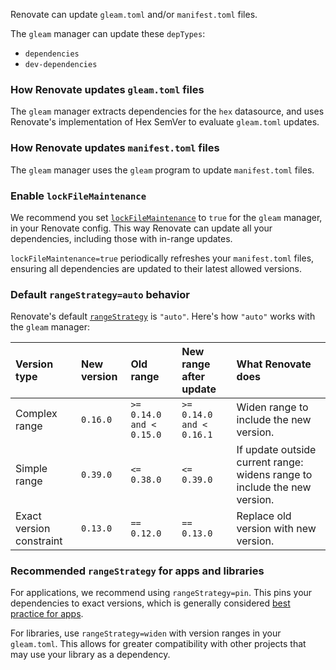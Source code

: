 Renovate can update `gleam.toml` and/or `manifest.toml` files.

The `gleam` manager can update these `depTypes`:

- `dependencies`
- `dev-dependencies`

### How Renovate updates `gleam.toml` files

The `gleam` manager extracts dependencies for the `hex` datasource, and uses Renovate's implementation of Hex SemVer to evaluate `gleam.toml` updates.

### How Renovate updates `manifest.toml` files

The `gleam` manager uses the `gleam` program to update `manifest.toml` files.

### Enable `lockFileMaintenance`

We recommend you set [`lockFileMaintenance`](../../../configuration-options.md#lockfilemaintenance) to `true` for the `gleam` manager, in your Renovate config.
This way Renovate can update all your dependencies, including those with in-range updates.

`lockFileMaintenance=true` periodically refreshes your `manifest.toml` files, ensuring all dependencies are updated to their latest allowed versions.

### Default `rangeStrategy=auto` behavior

Renovate's default [`rangeStrategy`](../../../configuration-options.md#rangestrategy) is `"auto"`.
Here's how `"auto"` works with the `gleam` manager:

| Version type             | New version | Old range                | New range after update   | What Renovate does                                                        |
| :----------------------- | :---------- | :----------------------- | :----------------------- | :------------------------------------------------------------------------ |
| Complex range            | `0.16.0`    | `>= 0.14.0 and < 0.15.0` | `>= 0.14.0 and < 0.16.1` | Widen range to include the new version.                                   |
| Simple range             | `0.39.0`    | `<= 0.38.0`              | `<= 0.39.0`              | If update outside current range: widens range to include the new version. |
| Exact version constraint | `0.13.0`    | `== 0.12.0`              | `== 0.13.0`              | Replace old version with new version.                                     |

### Recommended `rangeStrategy` for apps and libraries

For applications, we recommend using `rangeStrategy=pin`.
This pins your dependencies to exact versions, which is generally considered [best practice for apps](../../../dependency-pinning.md).

For libraries, use `rangeStrategy=widen` with version ranges in your `gleam.toml`.
This allows for greater compatibility with other projects that may use your library as a dependency.
